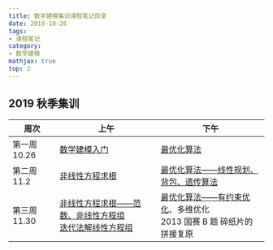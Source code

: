 ```yaml
---
title: 数学建模集训课程笔记目录
date: 2019-10-26
tags:
- 课程笔记
category:
- 数学建模
mathjax: true
top: 2
---
```


## 2019 秋季集训

周次|上午|下午
-|-|-
第一周 10.26|[数学建模入门](../getting-started-mathematical-modeling/)|[最优化算法](../optimization-in-MCM)
第二周 11.2|[非线性方程求根](../non-linear-equation/)|[最优化算法——线性规划、背包、遗传算法](../optimization-in-MCM#线性规划)
第三周 11.30|[非线性方程求根——范数、非线性方程组](../non-linear-equation/#范数简介)<br>[迭代法解线性方程组](../iterative-method-in-solving-system-of-linear-equations/)|[最优化算法——有约束优化](../optimization-in-MCM/#有约束优化)、多维优化<br>2013 国赛 B 题 碎纸片的拼接复原